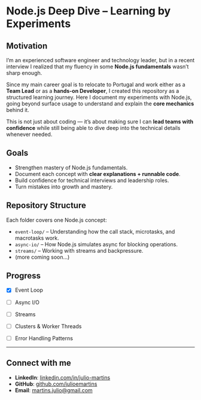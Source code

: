 # Node.js Deep Dive – Learning by Experiments

## Motivation
I’m an experienced software engineer and technology leader, but in a recent interview I realized that my fluency in some **Node.js fundamentals** wasn’t sharp enough.  

Since my main career goal is to relocate to Portugal and work either as a **Team Lead** or as a **hands-on Developer**, I created this repository as a structured learning journey. Here I document my experiments with Node.js, going beyond surface usage to understand and explain the **core mechanics** behind it.  

This is not just about coding — it’s about making sure I can **lead teams with confidence** while still being able to dive deep into the technical details whenever needed.  

## Goals
- Strengthen mastery of Node.js fundamentals.  
- Document each concept with **clear explanations + runnable code**.  
- Build confidence for technical interviews and leadership roles.  
- Turn mistakes into growth and mastery.  

## Repository Structure
Each folder covers one Node.js concept:
- `event-loop/` – Understanding how the call stack, microtasks, and macrotasks work.  
- `async-io/` – How Node.js simulates async for blocking operations.  
- `streams/` – Working with streams and backpressure.  
- (more coming soon…)

## Progress
- [x] Event Loop  
- [ ] Async I/O  
- [ ] Streams  
- [ ] Clusters & Worker Threads  
- [ ] Error Handling Patterns


---

## Connect with me
- **LinkedIn**: [linkedin.com/in/julio-martins](https://linkedin.com/in/juliomartins/)
- **GitHub**: [github.com/julioemartins](github.com/juliomartins)
- **Email**: martins.julio@gmail.com      
